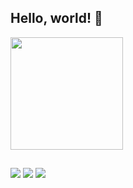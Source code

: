 ## Hello, world! 🙂
 <div>
   <a href="https://github.com/loraccarol">
   <img height="180em" src="https://github-readme-stats.vercel.app/api/top-langs/?username=loraccarol&layout=compact&langs_count=7&theme=radical"/>
 </div>

  ##
 
<div> 
  <a href="https://instagram.com/carolinac.arvalho" target="_blank" rel="noopener noreferrer"><img src="https://img.shields.io/badge/-Instagram-%23E4405F?style=for-the-badge&logo=instagram&logoColor=white" target="_blank"></a>
  <a href = "mailto:carolina.dossantos0806@gmail.com" target="_blank" rel="noopener noreferrer"><img src="https://img.shields.io/badge/Gmail-D14836?style=for-the-badge&logo=gmail&logoColor=white"></a>
  <a href="https://www.linkedin.com/in/carolina-carvalho-6456321b7/" target="_blank" rel="noopener noreferrer"><img src="https://img.shields.io/badge/-LinkedIn-%230077B5?style=for-the-badge&logo=linkedin&logoColor=white" target="_blank"></a> 

</div>

